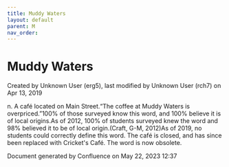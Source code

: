 ```yaml
---
title: Muddy Waters
layout: default
parent: M
nav_order:
---
```


# Muddy Waters

Created by  Unknown User (erg5), last modified by  Unknown User (rch7) on Apr 13, 2019

n. A café located on Main Street.“The coffee at Muddy Waters is overpriced.”100% of those surveyed know this word, and 100% believe it is of local origins.As of 2012, 100% of students surveyed knew the word and 98% believed it to be of local origin.(Craft, G-M, 2012)As of 2019, no students could correctly define this word. The café is closed, and has since been replaced with Cricket's Café. The word is now obsolete.

Document generated by Confluence on May 22, 2023 12:37


